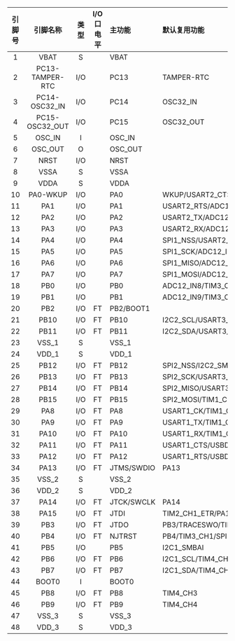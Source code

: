 | 引脚号 | 引脚名称 | 类型 | I/O口电平 | 主功能 | 默认复用功能 | 重定义功能 |
| :---: | :---: | :---: | :---: | :--- | :--- | :--- |
| 1 | VBAT | S | | VBAT | | |
| 2 | PC13-TAMPER-RTC | I/O | | PC13 | TAMPER-RTC | |
| 3 | PC14-OSC32_IN | I/O | | PC14 | OSC32_IN | |
| 4 | PC15-OSC32_OUT | I/O | | PC15 | OSC32_OUT | |
| 5 | OSC_IN | I | | OSC_IN | | |
| 6 | OSC_OUT | O | | OSC_OUT | | |
| 7 | NRST | I/O | | NRST | | |
| 8 | VSSA | S | | VSSA | | |
| 9 | VDDA | S | | VDDA | | |
| 10 | PA0-WKUP | I/O | | PA0 | WKUP/USART2_CTS/ADC12_IN0/TIM2_CH1_ETR | |
| 11 | PA1 | I/O | | PA1 | USART2_RTS/ADC12_IN1/TIM2_CH2 | |
| 12 | PA2 | I/O | | PA2 | USART2_TX/ADC12_IN2/TIM2_CH3 | |
| 13 | PA3 | I/O | | PA3 | USART2_RX/ADC12_IN3/TIM2_CH4 | |
| 14 | PA4 | I/O | | PA4 | SPI1_NSS/USART2_CK/ADC12_IN4 | |
| 15 | PA5 | I/O | | PA5 | SPI1_SCK/ADC12_IN5 | |
| 16 | PA6 | I/O | | PA6 | SPI1_MISO/ADC12_IN6/TIM3_CH1 | TIM1_BKIN |
| 17 | PA7 | I/O | | PA7 | SPI1_MOSI/ADC12_IN7/TIM3_CH2 | TIM1_CH1N |
| 18 | PB0 | I/O | | PB0 | ADC12_IN8/TIM3_CH3 | TIM1_CH2N |
| 19 | PB1 | I/O | | PB1 | ADC12_IN9/TIM3_CH4 | TIM1_CH3N |
| 20 | PB2 | I/O | FT | PB2/BOOT1 | | |
| 21 | PB10 | I/O | FT | PB10 | I2C2_SCL/USART3_TX | TIM2_CH3 |
| 22 | PB11 | I/O | FT | PB11 | I2C2_SDA/USART3_RX | TIM2_CH4 |
| 23 | VSS_1 | S | | VSS_1 | | |
| 24 | VDD_1 | S | | VDD_1 | | |
| 25 | PB12 | I/O | FT | PB12 | SPI2_NSS/I2C2_SMBAI/USART3_CK/TIM1_BKIN | |
| 26 | PB13 | I/O | FT | PB13 | SPI2_SCK/USART3_CTS/TIM1_CH1N | |
| 27 | PB14 | I/O | FT | PB14 | SPI2_MISO/USART3_RTS/TIM1_CH2N | |
| 28 | PB15 | I/O | FT | PB15 | SPI2_MOSI/TIM1_CH3N | |
| 29 | PA8 | I/O | FT | PA8 | USART1_CK/TIM1_CH1/MCO | |
| 30 | PA9 | I/O | FT | PA9 | USART1_TX/TIM1_CH2 | |
| 31 | PA10 | I/O | FT | PA10 | USART1_RX/TIM1_CH3 | |
| 32 | PA11 | I/O | FT | PA11 | USART1_CTS/USBDM/CAN_RX/TIM1_CH4 | |
| 33 | PA12 | I/O | FT | PA12 | USART1_RTS/USBDP/CAN_TX/TIM1_ETR | |
| 34 | PA13 | I/O | FT | JTMS/SWDIO | PA13 | |
| 35 | VSS_2 | S | | VSS_2 | | |
| 36 | VDD_2 | S | | VDD_2 | | |
| 37 | PA14 | I/O | FT | JTCK/SWCLK | PA14 | |
| 38 | PA15 | I/O | FT | JTDI | TIM2_CH1_ETR/PA15/SPI1_NSS | |
| 39 | PB3 | I/O | FT | JTDO | PB3/TRACESWO/TIM2_CH2/SPI1_SCK | |
| 40 | PB4 | I/O | FT | NJTRST | PB4/TIM3_CH1/SPI1_MISO | |
| 41 | PB5 | I/O | | PB5 | I2C1_SMBAI | TIM3_CH2/SPI1_MOSI |
| 42 | PB6 | I/O | FT | PB6 | I2C1_SCL/TIM4_CH1 | USART1_TX |
| 43 | PB7 | I/O | FT | PB7 | I2C1_SDA/TIM4_CH2 | USART1_RX |
| 44 | BOOT0 | I | | BOOT0 | | |
| 45 | PB8 | I/O | FT | PB8 | TIM4_CH3 | I2C1_SCL/CAN_RX |
| 46 | PB9 | I/O | FT | PB9 | TIM4_CH4 | I2C1_SDA/CAN_TX |
| 47 | VSS_3 | S | | VSS_3 | | |
| 48 | VDD_3 | S | | VDD_3 | | |